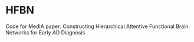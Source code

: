 # HFBN
Code for MedIA paper: Constructing Hierarchical Attentive Functional Brain Networks for Early AD Diagnosis
